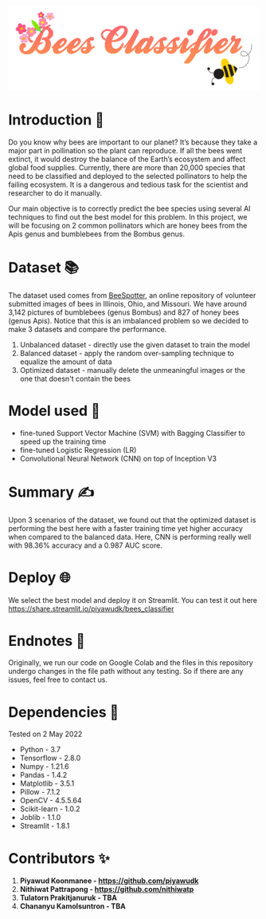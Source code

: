 <div align="center">
    <img src="./etc/Banner.png" alt="🐝 Bees Classifier" width="800px" />
</div>

# Introduction 📝
Do you know why bees are important to our planet? It’s because they take a major part in pollination so the plant can reproduce. If all the bees went extinct, it would destroy the balance of the Earth’s ecosystem and affect global food supplies. Currently, there are more than 20,000 species that need to be classified and deployed to the selected pollinators to help the failing ecosystem. It is a dangerous and tedious task for the scientist and researcher to do it manually.

Our main objective is to correctly predict the bee species using several AI techniques to find out the best model for this problem. In this project, we will be focusing on 2 common pollinators which are honey bees from the Apis genus and bumblebees from the Bombus genus.

# Dataset 📚
The dataset used comes from <a href="https://beespotter.org/">BeeSpotter</a>, an online repository of volunteer submitted images of bees in Illinois, Ohio, and Missouri. We have around 3,142 pictures of bumblebees (genus Bombus) and 827 of honey bees (genus Apis). Notice that this is an imbalanced problem so we decided to make 3 datasets and compare the performance.
1. Unbalanced dataset - directly use the given dataset to train the model
2. Balanced dataset - apply the random over-sampling technique to equalize the amount of data
3. Optimized dataset - manually delete the unmeaningful images or the one that doesn't contain the bees

# Model used 🤖
- fine-tuned Support Vector Machine (SVM) with Bagging Classifier to speed up the training time
- fine-tuned Logistic Regression (LR)
- Convolutional Neural Network (CNN) on top of Inception V3

# Summary ✍
Upon 3 scenarios of the dataset, we found out that the optimized dataset is performing the best here with a faster training time yet higher accuracy when compared to the balanced data. Here, CNN is performing really well with 98.36% accuracy and a 0.987 AUC score.

# Deploy 🌐
We select the best model and deploy it on Streamlit. You can test it out here https://share.streamlit.io/piyawudk/bees_classifier

# Endnotes 📜
Originally, we run our code on Google Colab and the files in this repository undergo changes in the file path without any testing. So if there are any issues, feel free to contact us.

# Dependencies 🦾
Tested on 2 May 2022
- Python - 3.7
- Tensorflow - 2.8.0
- Numpy - 1.21.6
- Pandas - 1.4.2
- Matplotlib - 3.5.1
- Pillow - 7.1.2
- OpenCV - 4.5.5.64
- Scikit-learn - 1.0.2
- Joblib - 1.1.0
- Streamlit - 1.8.1

# Contributors ✨
1. **Piyawud Koonmanee - https://github.com/piyawudk**
2. **Nithiwat Pattrapong - https://github.com/nithiwatp**
3. **Tulatorn Prakitjanuruk - TBA**
4. **Chananyu Kamolsuntron - TBA**
